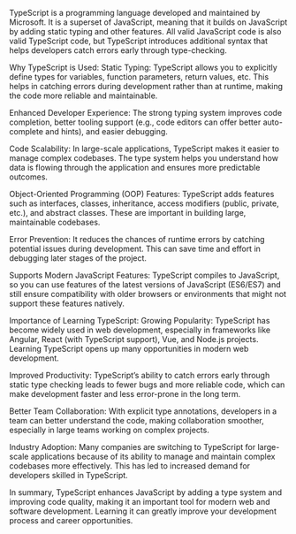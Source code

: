 TypeScript is a programming language developed and maintained by Microsoft. It is a superset of JavaScript, meaning that it builds on JavaScript by adding static typing and other features. All valid JavaScript code is also valid TypeScript code, but TypeScript introduces additional syntax that helps developers catch errors early through type-checking.

Why TypeScript is Used:
Static Typing: TypeScript allows you to explicitly define types for variables, function parameters, return values, etc. This helps in catching errors during development rather than at runtime, making the code more reliable and maintainable.

Enhanced Developer Experience: The strong typing system improves code completion, better tooling support (e.g., code editors can offer better auto-complete and hints), and easier debugging.

Code Scalability: In large-scale applications, TypeScript makes it easier to manage complex codebases. The type system helps you understand how data is flowing through the application and ensures more predictable outcomes.

Object-Oriented Programming (OOP) Features: TypeScript adds features such as interfaces, classes, inheritance, access modifiers (public, private, etc.), and abstract classes. These are important in building large, maintainable codebases.

Error Prevention: It reduces the chances of runtime errors by catching potential issues during development. This can save time and effort in debugging later stages of the project.

Supports Modern JavaScript Features: TypeScript compiles to JavaScript, so you can use features of the latest versions of JavaScript (ES6/ES7) and still ensure compatibility with older browsers or environments that might not support these features natively.

Importance of Learning TypeScript:
Growing Popularity: TypeScript has become widely used in web development, especially in frameworks like Angular, React (with TypeScript support), Vue, and Node.js projects. Learning TypeScript opens up many opportunities in modern web development.

Improved Productivity: TypeScript’s ability to catch errors early through static type checking leads to fewer bugs and more reliable code, which can make development faster and less error-prone in the long term.

Better Team Collaboration: With explicit type annotations, developers in a team can better understand the code, making collaboration smoother, especially in large teams working on complex projects.

Industry Adoption: Many companies are switching to TypeScript for large-scale applications because of its ability to manage and maintain complex codebases more effectively. This has led to increased demand for developers skilled in TypeScript.

In summary, TypeScript enhances JavaScript by adding a type system and improving code quality, making it an important tool for modern web and software development. Learning it can greatly improve your development process and career opportunities.
